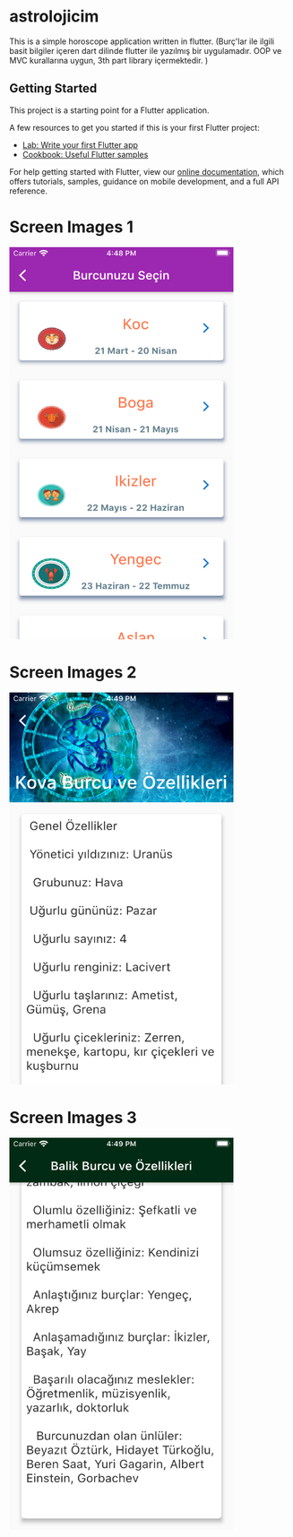 # astrolojicim

This is a simple horoscope application written in flutter.
(Burç'lar ile ilgili basit bilgiler içeren dart dilinde flutter ile yazılmış bir uygulamadır. OOP ve MVC kurallarına uygun, 3th part library içermektedir. )

## Getting Started

This project is a starting point for a Flutter application.

A few resources to get you started if this is your first Flutter project:

- [Lab: Write your first Flutter app](https://flutter.dev/docs/get-started/codelab)
- [Cookbook: Useful Flutter samples](https://flutter.dev/docs/cookbook)

For help getting started with Flutter, view our
[online documentation](https://flutter.dev/docs), which offers tutorials,
samples, guidance on mobile development, and a full API reference.

# Screen Images 1

<img src=/ScreenImages/ss1.png width="400" height="700">


 # Screen Images 2
<img src=/ScreenImages/ss2.png width="400" height="700">


# Screen Images 3
<img src=/ScreenImages/ss3.png width="400" height="700">
